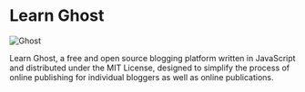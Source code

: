 # Learn Ghost

![Ghost](https://db8urotkjxwkf.cloudfront.net/posts/ghost.png)

Learn Ghost, a free and open source blogging platform written in JavaScript and distributed under the MIT License, designed to simplify the process of online publishing for individual bloggers as well as online publications.
